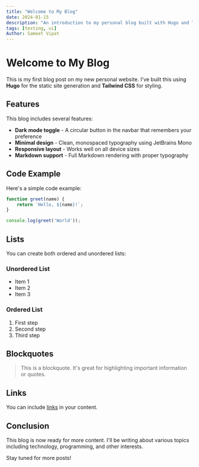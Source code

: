 ```yaml
---
title: "Welcome to My Blog"
date: 2024-01-15
description: "An introduction to my personal blog built with Hugo and Tailwind CSS"
tags: [testing, ui]
Author: Sameet Vipat
---
```


# Welcome to My Blog

This is my first blog post on my new personal website. I've built this using **Hugo** for the static site generation and **Tailwind CSS** for styling.

## Features

This blog includes several features:

- **Dark mode toggle** - A circular button in the navbar that remembers your preference
- **Minimal design** - Clean, monospaced typography using JetBrains Mono
- **Responsive layout** - Works well on all device sizes
- **Markdown support** - Full Markdown rendering with proper typography

## Code Example

Here's a simple code example:

```javascript
function greet(name) {
    return `Hello, ${name}!`;
}

console.log(greet('World'));
```

## Lists

You can create both ordered and unordered lists:

### Unordered List
- Item 1
- Item 2
- Item 3

### Ordered List
1. First step
2. Second step
3. Third step

## Blockquotes

> This is a blockquote. It's great for highlighting important information or quotes.

## Links

You can include [links](https://example.com) in your content.

## Conclusion

This blog is now ready for more content. I'll be writing about various topics including technology, programming, and other interests.

Stay tuned for more posts!
